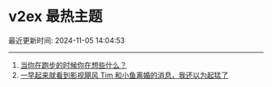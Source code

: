 # v2ex 最热主题

最近更新时间: 2024-11-05 14:04:53

--- 
1. [当你在跑步的时候你在想些什么？](https://www.v2ex.com/t/1086668) 
2. [一早起来就看到影视飓风 Tim 和小鱼离婚的消息，我还以为起猛了](https://www.v2ex.com/t/1086683) 
